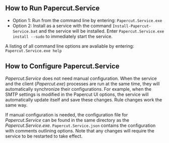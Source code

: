 ## How to Run Papercut.Service

- Option 1:
Run from the command line by entering: `Papercut.Service.exe`
- Option 2: Install as a service with the command `Install-Papercut-Service.bat` and the service will be installed. Enter `Papercut.Service.exe install --sudo` to immediately start the service.

A listing of all command line options are avaliable by entering: `Papercut.Service.exe help`

## How to Configure Papercut.Service

_Papercut.Service_ does not need manual configuration. When the service and the client (_Papercut.exe_) processes are run at the same time, they will automatically synchronize their configurations. For example, when the SMTP settings is modified in the Papercut UI options, the service will automatically update itself and save these changes. Rule changes work the same way.

If manual configuration is needed, the configuration file for _Papercut.Service_ can be found in the same directory as the _Papercut.Service.exe_. `Papercut.Service.json` contains the configuration with comments outlining options. Note that any changes will require the service to be restarted to take effect.
